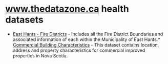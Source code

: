 # www.thedatazone.ca health datasets
* [East Hants - Fire Districts](https://www.thedatazone.ca/d/i4ch-bwv5) - Includes all the Fire District Boundaries and associated information of each within the Municipality of East Hants.* [Commercial Building Characteristics](https://www.thedatazone.ca/d/9ac6-zg6i) - This dataset contains location, address and property characteristics for commercial improved properties in Nova Scotia.